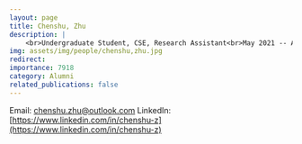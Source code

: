 ```yaml
---
layout: page
title: Chenshu, Zhu
description: |
    <br>Undergraduate Student, CSE, Research Assistant<br>May 2021 -- Apr 2022<br><span style='color:blue'>Software Engineer, Microsoft</span>
img: assets/img/people/chenshu,zhu.jpg
redirect: 
importance: 7918
category: Alumni
related_publications: false
---
```

Email: [chenshu.zhu@outlook.com](mailto:chenshu.zhu@outlook.com)
LinkedIn: [https://www.linkedin.com/in/chenshu-z](https://www.linkedin.com/in/chenshu-z)
